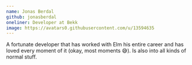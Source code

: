 ```yaml
---
name: Jonas Berdal
github: jonasberdal
oneliner: Developer at Bekk
image: https://avatars0.githubusercontent.com/u/13594635
---
```


A fortunate developer that has worked with Elm his entire career and has loved every moment of it (okay, most moments 😅). Is also into all kinds of normal stuff.
